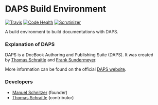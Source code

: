 # DAPS Build Environment
[![Travis](https://api.travis-ci.org/mschnitzer/dapsenv.svg)](https://travis-ci.org/mschnitzer/dapsenv) [![Code Health](https://landscape.io/github/mschnitzer/dapsenv/master/landscape.svg?style=flat)](https://landscape.io/github/mschnitzer/dapsenv) [![Scrutinizer](https://scrutinizer-ci.com/g/mschnitzer/dapsenv/badges/quality-score.png?b=master)](https://scrutinizer-ci.com/g/mschnitzer/dapsenv/)

A build environment to build documentations with DAPS.

### Explanation of DAPS
DAPS is a DocBook Authoring and Publishing Suite (DAPS). It was created by [Thomas Schraitle](https://github.com/tomschr) and [Frank Sundermeyer](https://github.com/fsundermeyer).

More information can be found on the official [DAPS website](http://opensuse.github.io/daps/).

### Developers
* [Manuel Schnitzer](https://github.com/mschnitzer) (founder)
* [Thomas Schraitle](https://github.com/tomschr) (contributor)
